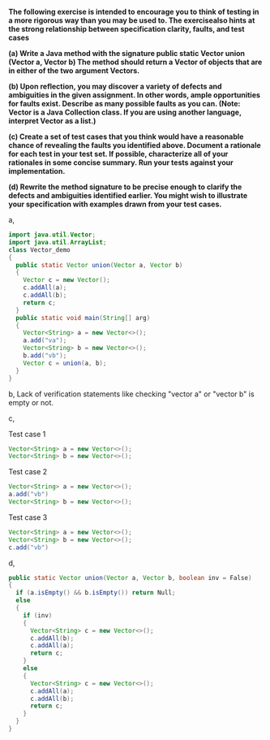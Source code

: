**The following exercise is intended to encourage you to think of testing in a more rigorous way than you may be used to. The exercisealso hints at the strong relationship between specification clarity, faults, and test cases**

**(a) Write a Java method with the signature public static Vector union (Vector a, Vector b) The method should return a Vector of objects that are in either of the two argument Vectors.**

**(b) Upon reflection, you may discover a variety of defects and ambiguities in the given assignment. In other words, ample opportunities for faults exist. Describe as many possible faults as you can. (Note: Vector is a Java Collection class. If you are using another language, interpret Vector as a list.)**

**(c) Create a set of test cases that you think would have a reasonable chance of revealing the faults you identified above. Document a rationale for each test in your test set. If possible, characterize all of your rationales in some concise summary. Run your tests against your implementation.**

**(d) Rewrite the method signature to be precise enough to clarify the defects and ambiguities identified earlier. You might wish to illustrate your specification with examples drawn from your test cases.**


a,
```Java
import java.util.Vector;
import java.util.ArrayList;
class Vector_demo 
{
  public static Vector union(Vector a, Vector b)
  {
    Vector c = new Vector();
    c.addAll(a);
    c.addAll(b);
    return c;
  }
  public static void main(String[] arg)
  {
    Vector<String> a = new Vector<>();
    a.add("va");
    Vector<String> b = new Vector<>();
    b.add("vb");
    Vector c = union(a, b);
  }
} 
```

b, Lack of verification statements like checking "vector a" or "vector b" is empty or not.

c,

Test case 1
```Java
Vector<String> a = new Vector<>();
Vector<String> b = new Vector<>();
```
Test case 2
```Java
Vector<String> a = new Vector<>();
a.add("vb")
Vector<String> b = new Vector<>();
```
Test case 3
```Java
Vector<String> a = new Vector<>();
Vector<String> b = new Vector<>();
c.add("vb")
```
d,
```Java
public static Vector union(Vector a, Vector b, boolean inv = False)
{
  if (a.isEmpty() && b.isEmpty()) return Null;
  else
  {
    if (inv)
    {
      Vector<String> c = new Vector<>();
      c.addAll(b);
      c.addAll(a);
      return c;
    }
    else
    {
      Vector<String> c = new Vector<>();
      c.addAll(a);
      c.addAll(b);
      return c;
    }
  }
}
```


